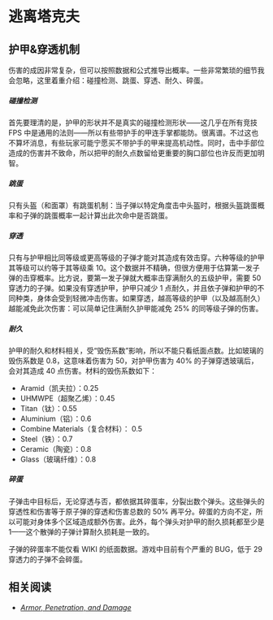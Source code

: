 # 逃离塔克夫



## 护甲&穿透机制

伤害的成因非常复杂，但可以按照数据和公式推导出概率。一些非常繁琐的细节我会忽略，这里着重介绍：碰撞检测、跳蛋、穿透、耐久、碎蛋。

##### 碰撞检测

首先要理清的是，护甲的形状并不是真实的碰撞检测形状——这几乎在所有竞技 FPS 中是通用的法则——所以有些带护手的甲连手掌都能防。很离谱。不过这也不算坏消息，有些玩家可能宁愿买不带护手的甲来提高机动性。同时，击中手部位造成的伤害并不致命，所以把甲的耐久点数留给更重要的胸口部位也许反而更加明智。

##### 跳蛋

只有头盔（和面罩）有跳蛋机制：当子弹以特定角度击中头盔时，根据头盔跳蛋概率和子弹的跳蛋概率一起计算出此次命中是否跳蛋。

##### 穿透

只有与护甲相比同等级或更高等级的子弹才能对其造成有效击穿。六种等级的护甲其等级可以约等于其等级乘 10。这个数据并不精确，但很方便用于估算第一发子弹的击穿概率。比方说，要第一发子弹就大概率击穿满耐久的五级护甲，需要 50 穿透力的子弹。如果没有穿透护甲，护甲只减少 1 点耐久，并且依子弹和护甲的不同种类，身体会受到轻微冲击伤害。如果穿透，越高等级的护甲（以及越高耐久）越能减免此次伤害：可以简单记住满耐久护甲能减免 25% 的同等级子弹的伤害。

##### 耐久

护甲的耐久和材料相关，受“毁伤系数”影响，所以不能只看纸面点数。比如玻璃的毁伤系数是 0.8，这意味着伤害为 50，对护甲伤害为 40% 的子弹穿透玻璃后，会对其造成 $40% * 50 * 0.8 = 16$ 点伤害。材料的毁伤系数如下：

* Aramid（凯夫拉）：0.25
* UHMWPE（超聚乙烯）：0.45
* Titan（钛）：0.55
* Aluminium（铝）：0.6
* Combine Materials（复合材料）： 0.5
* Steel（铁）：0.7
* Ceramic（陶瓷）：0.8
* Glass（玻璃纤维）：0.8

##### 碎蛋

子弹击中目标后，无论穿透与否，都依据其碎蛋率，分裂出数个弹头。这些弹头的穿透性和伤害等于原子弹的穿透和伤害总数的 50% 再平分。碎蛋的方向不定，所以可能对身体多个区域造成额外伤害。此外，每个弹头对护甲的耐久损耗都至少是 1——这个散弹的子弹计算耐久损耗是一致的。

子弹的碎蛋率不能仅看 WIKI 的纸面数据。游戏中目前有个严重的 BUG，低于 29 穿透力的子弹不会碎蛋。

## 相关阅读

* [<i>Armor, Penetration, and Damage</i>](https://tarkovaftermidnight.wordpress.com/)